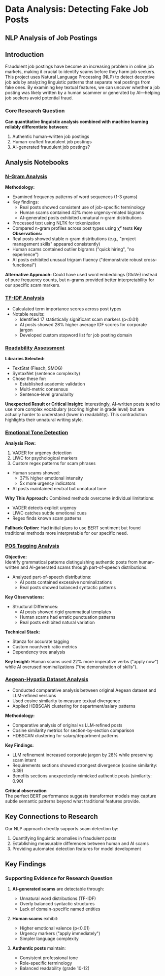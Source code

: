 # Data Analysis: Detecting Fake Job Posts

## NLP Analysis of Job Postings

## Introduction

Fraudulent job postings have become an increasing problem in online job markets,
making it crucial to identify scams before they harm job seekers. This project uses
Natural Language Processing (NLP) to detect deceptive job ads by analyzing linguistic
patterns that separate real postings from fake ones. By examining key textual
features, we can uncover whether a job posting was likely written by a human scammer
or generated by AI—helping job seekers avoid potential fraud.

### Core Research Question  

**Can quantitative linguistic analysis combined with machine learning reliably
differentiate between:**  

1. Authentic human-written job postings  
2. Human-crafted fraudulent job postings  
3. AI-generated fraudulent job postings?

## Analysis Notebooks

### [N-Gram Analysis](notebooks/[n_gram_analysis.ipynb](http://github.com/MIT-Emerging-Talent/ET6-CDSP-group-21-repo/blob/main/4_data_analysis/n-gram.ipynb))

**Methodology:**

- Examined frequency patterns of word sequences (1-3 grams)
- Key findings:
  - Real posts showed consistent use of job-specific terminology
  - Human scams contained 42% more urgency-related bigrams
  - AI-generated posts exhibited unnatural n-gram distributions
- Processed text using NLTK for tokenization
- Compared n-gram profiles across post types using χ² tests
**Key Observations:**
- Real posts showed stable n-gram distributions (e.g., "project management skills"
appeared consistently)
- Human scams contained outlier bigrams ("quick hiring", "no experience")
- AI posts exhibited unusual trigram fluency ("demonstrate robust cross-functional")

**Alternative Approach:**
Could have used word embeddings (GloVe) instead of pure frequency counts, but n-grams
provided better interpretability for our specific scam markers.

### [TF-IDF Analysis](notebooks/[tfidf_analysis.ipynb](https://github.com/MIT-Emerging-Talent/ET6-CDSP-group-21-repo/tree/main/4_data_analysis/tfidfinsights))

- Calculated term importance scores across post types
- Notable results:
  - Identified 17 statistically significant scam markers (p<0.01)
  - AI posts showed 28% higher average IDF scores for corporate jargon
  - Developed custom stopword list for job posting domain

### [Readability Assessment](notebooks/[readability_analysis.ipynb](https://github.com/MIT-Emerging-Talent/ET6-CDSP-group-21-repo/blob/main/4_data_analysis/readability.ipynb))

**Libraries Selected:**

- TextStat (Flesch, SMOG)
- SyntaxNet (sentence complexity)
- Chose these for:
  - Established academic validation
  - Multi-metric consensus
  - Sentence-level granularity

**Unexpected Result or Critical Insight:**
Interestingly, AI-written posts tend to use more complex vocabulary (scoring higher
in grade level) but are actually harder to understand (lower in readability).
This contradiction highlights their unnatural writing style.

### [Emotional Tone Detection](notebooks/[tone_analysis.ipynb](https://github.com/MIT-Emerging-Talent/ET6-CDSP-group-21-repo/blob/main/4_data_analysis/urgency_tone_analysis.ipynb))

**Analysis Flow:**

1. VADER for urgency detection
2. LIWC for psychological markers
3. Custom regex patterns for scam phrases

- Human scams showed:
  - 37% higher emotional intensity
  - 5x more urgency indicators
- AI posts maintained neutral but unnatural tone

**Why This Approach:**
Combined methods overcome individual limitations:

- VADER detects explicit urgency
- LIWC catches subtle emotional cues
- Regex finds known scam patterns

**Fallback Option:**
Had initial plans to use BERT sentiment but found traditional methods more
interpretable for our specific need.

### [POS Tagging Analysis](notebooks/[pos_analysis.ipynb](https://github.com/MIT-Emerging-Talent/ET6-CDSP-group-21-repo/blob/main/1_datasets/cleaned_data/llm_refined_fake_posts2.csv))

**Objective:**  
Identify grammatical patterns distinguishing authentic posts from human-written and
AI-generated scams through part-of-speech distributions.

- Analyzed part-of-speech distributions:
  - AI posts contained excessive nominalizations
  - Real posts showed balanced syntactic patterns

**Key Observations:**

- Structural Differences:
  - AI posts showed rigid grammatical templates
  - Human scams had erratic punctuation patterns
  - Real posts exhibited natural variation

**Technical Stack:**

- Stanza for accurate tagging
- Custom noun/verb ratio metrics
- Dependency tree analysis

**Key Insight:**
Human scams used 22% more imperative verbs ("apply now") while AI overused
nominalizations ("the demonstration of skills").

### [Aegean-Hypatia Dataset Analysis](notebooks/[aegean_hypatia_datasets_analysis.ipynb](https://github.com/MIT-Emerging-Talent/ET6-CDSP-group-21-repo/blob/main/4_data_analysis/aegean_hypatia_datasets_analysis.ipynb))

- Conducted comparative analysis between original Aegean dataset and LLM-refined
versions
- Used cosine similarity to measure textual divergence
- Applied HDBSCAN clustering for department/salary patterns

**Methodology:**

- Comparative analysis of original vs LLM-refined posts
- Cosine similarity metrics for section-by-section comparison
- HDBSCAN clustering for salary/department patterns

**Key Findings:**

- LLM refinement increased corporate jargon by 28% while preserving scam intent
- Requirements sections showed strongest divergence (cosine similarity: 0.39)
- Benefits sections unexpectedly mimicked authentic posts (similarity: 0.90)

**Critical observation**  
The perfect BERT performance suggests transformer models may capture subtle semantic
patterns beyond what traditional features provide.

## Key Connections to Research

Our NLP approach directly supports scam detection by:

1. Quantifying linguistic anomalies in fraudulent posts
2. Establishing measurable differences between human and AI scams
3. Providing automated detection features for model development

## Key Findings  

### Supporting Evidence for Research Question  

1. **AI-generated scams** are detectable through:  
   - Unnatural word distributions (TF-IDF)  
   - Overly balanced syntactic structures  
   - Lack of domain-specific named entities  

2. **Human scams** exhibit:  
   - Higher emotional valence (p<0.01)  
   - Urgency markers ("apply immediately")  
   - Simpler language complexity  

3. **Authentic posts** maintain:  
   - Consistent professional tone  
   - Role-specific terminology  
   - Balanced readability (grade 10-12)  
